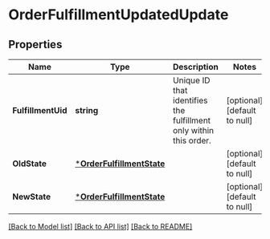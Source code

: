 # OrderFulfillmentUpdatedUpdate

## Properties
Name | Type | Description | Notes
------------ | ------------- | ------------- | -------------
**FulfillmentUid** | **string** | Unique ID that identifies the fulfillment only within this order. | [optional] [default to null]
**OldState** | [***OrderFulfillmentState**](OrderFulfillmentState.md) |  | [optional] [default to null]
**NewState** | [***OrderFulfillmentState**](OrderFulfillmentState.md) |  | [optional] [default to null]

[[Back to Model list]](../README.md#documentation-for-models) [[Back to API list]](../README.md#documentation-for-api-endpoints) [[Back to README]](../README.md)

